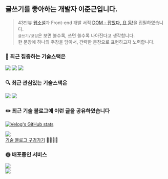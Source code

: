<!--
**Jxxunnn/jxxunnn** is a ✨ _special_ ✨ repository because its `README.md` (this file) appears on your GitHub profile.

Here are some ideas to get you started:

- 🔭 I’m currently working on ...
- 🌱 I’m currently learning ...
- 👯 I’m looking to collaborate on ...
- 🤔 I’m looking for help with ...
- 💬 Ask me about ...
- 📫 How to reach me: ...
- 😄 Pronouns: ...
- ⚡ Fun fact: ...
-->

## 글쓰기를 좋아하는 개발자 이준근입니다.
> 43만뷰 [웹소설](https://page.kakao.com/content/54615154)과 Front-end 개발 서적 [DOM - 잡았다, 요 돔!](https://ridibooks.com/books/2773000061?_s=search&_q=%EC%9E%A1%EC%95%98%EB%8B%A4+%EC%9A%94&_rdt_sid=search&_rdt_idx=0)을 집필하였습니다.<br/>
> `글쓰기/코딩`은 보면 볼수록, 쓰면 쓸수록 나아진다고 생각합니다.<br/>
> 한 문장에 하나의 주장을 담아서, 간략한 문장으로 표현하고자 노력합니다.

### 🎯 최근 집중하는 기술스택은 
<div>
  <img src="https://img.shields.io/badge/TypeScript-blue?style=for-the-badge&logo=TypeScript&logoColor=black">
  <img src="https://img.shields.io/badge/Next.js-000000?style=for-the-badge&logo=Next.js&logoColor=white"/>
    <img src="https://img.shields.io/badge/SWR-000000?style=for-the-badge&logo=SWR&logoColor=white">  
</div>

### 🔍 최근 관심있는 기술스택은 
<div>
  <img src="https://img.shields.io/badge/Prisma-2D3748?style=for-the-badge&logo=Prisma&logoColor=white">
  
  <img src="https://img.shields.io/badge/Storybook-FF4785?style=for-the-badge&logo=storybook&logoColor=white">


</div>

### ✏️ 최근 기술 블로그에 이런 글을 공유하였습니다
[![Velog's GitHub stats](https://velog-readme-stats.vercel.app/api/list?name=jxxunnn)](https://velog.io/@jxxunnn)

<a href="https://velog.io/@jxxunnn" target="_blank"><img src="https://img.shields.io/badge/Velog-20C997?style=flat-square&logo=velog&logoColor=white"/></a><br/>
[기술 블로그 구경가기](https://velog.io/@jxxunnn)  🏃🏻‍♀️💨

### 🌞 배포중인 서비스

<div>
  <a href="https://naughty-ya.netlify.app/" target="_blank">
    <img src="https://img.shields.io/badge/Deploy-너%20T야%3F%20AI가%20판별해준다-0A040F"/>  
  </a>
</div>

<div>
  <a href="https://mbti-detective.netlify.app/" target="_blank">
     <img src="https://img.shields.io/badge/Deploy-MBTI%20명탐정%20친구의%20MBTI를%20맞춰보자-DCBC8C"/>
  </a>
</div>
<br/>

